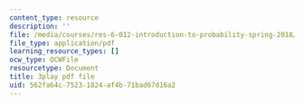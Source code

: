 ```yaml
---
content_type: resource
description: ''
file: /media/courses/res-6-012-introduction-to-probability-spring-2018/562fa64c75231824af4b71bad67d16a2_Cw2Lz5I3wk0.pdf
file_type: application/pdf
learning_resource_types: []
ocw_type: OCWFile
resourcetype: Document
title: 3play pdf file
uid: 562fa64c-7523-1824-af4b-71bad67d16a2
---
```

